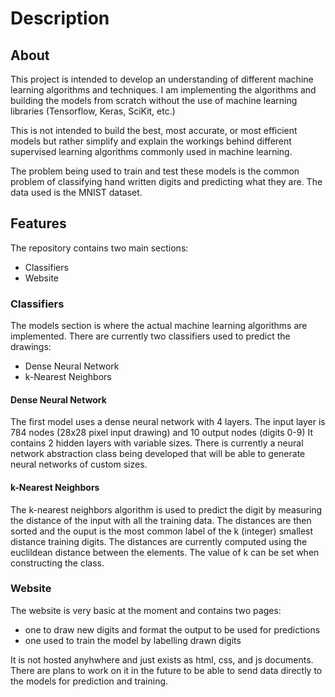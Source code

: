 <h1>Description</h1>
<h2>About</h2>
This project is intended to develop an understanding of different machine learning algorithms and techniques.
I am implementing the algorithms and building the models from scratch without
the use of machine learning libraries (Tensorflow, Keras, SciKit, etc.)

This is not intended to build the best, most accurate, or most efficient models
but rather simplify and explain the workings behind different supervised learning algorithms commonly used in machine learning.

The problem being used to train and test these models is the common problem of
classifying hand written digits and predicting what they are. The data used
is the MNIST dataset. 
<br>
<h2>Features</h2>
The repository contains two main sections:
<ul>
  <li>Classifiers</li>
  <li>Website</li>
</ul>
<h3>Classifiers</h3>
The models section is where the actual machine learning algorithms are implemented.
There are currently two classifiers used to predict the drawings:
<ul>
  <li>Dense Neural Network</li>
  <li>k-Nearest Neighbors</li>
</ul>
<h4>Dense Neural Network</h4>
The first model uses a dense neural network with 4 layers.
The input layer is 784 nodes (28x28 pixel input drawing) and 10 output nodes (digits 0-9)
It contains 2 hidden layers with variable sizes.
There is currently a neural network abstraction class being developed that will be able to
generate neural networks of custom sizes.
<br>
<h4>k-Nearest Neighbors</h4>
The k-nearest neighbors algorithm is used to predict the digit by measuring the distance of the
input with all the training data. The distances are then sorted and the ouput is the most common label 
of the k (integer) smallest distance training digits.
The distances are currently computed using the euclildean distance between the elements. The value of k
can be set when constructing the class.
<br>
<h3>Website</h3>
The website is very basic at the moment and contains two pages:
<ul>
  <li>one to draw new digits and format the output to be used for predictions</li>
  <li>one used to train the model by labelling drawn digits</li>
</ul>
It is not hosted anyhwhere and just exists as html, css, and js documents.
There are plans to work on it in the future to be able to send data directly to the models
for prediction and training.
	
